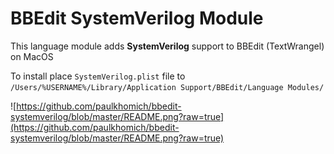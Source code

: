 # BBEdit SystemVerilog Module

This language module adds __SystemVerilog__ support to BBEdit (TextWrangel) on MacOS

To install place `SystemVerilog.plist` file to `/Users/%USERNAME%/Library/Application Support/BBEdit/Language Modules/`

![https://github.com/paulkhomich/bbedit-systemverilog/blob/master/README.png?raw=true](https://github.com/paulkhomich/bbedit-systemverilog/blob/master/README.png?raw=true)
